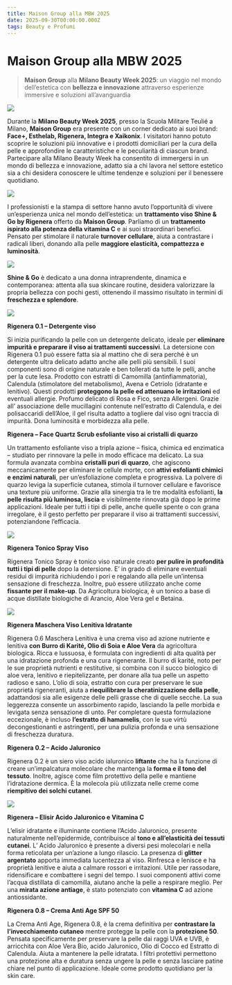 ```yaml
---
title: Maison Group alla MBW 2025
date: 2025-09-30T00:00:00.000Z
tags: Beauty e Profumi
---
```


# Maison Group alla MBW 2025 

> **Maison Group** alla **Milano Beauty Week 2025**: un viaggio nel mondo dell’estetica con **bellezza e innovazione** attraverso esperienze immersive e soluzioni all’avanguardia
 
![](banner.jpg)

Durante la **Milano Beauty Week 2025**, presso la Scuola Militare Teulié a Milano, **Maison Group** era presente con un corner dedicato ai suoi brand: **Face+, Esthelab, Rigenera, Integra e Xaikonix**. I visitatori hanno potuto scoprire le soluzioni più innovative e i prodotti domiciliari per la cura della pelle e approfondire le caratteristiche e le peculiarità di ciascun brand. Partecipare alla Milano Beauty Week ha consentito di immergersi in un mondo di bellezza e innovazione, adatto sia a chi lavora nel settore estetico sia a chi desidera conoscere le ultime tendenze e soluzioni per il benessere quotidiano.

![](1.jpg)

I professionisti e la stampa di settore hanno avuto l’opportunità di vivere un’esperienza unica nel mondo dell’estetica: un 
**trattamento viso Shine & Go by Rigenera** offerto da **Maison Group**.
Parliamo di un **trattamento ispirato alla potenza della vitamina C** e ai suoi straordinari benefici. Pensato per stimolare il naturale **turnover cellulare**, aiuta a contrastare i radicali liberi, donando alla pelle **maggiore elasticità, compattezza e luminosità**.

![](2.jpg)

**Shine & Go** è dedicato a una donna intraprendente, dinamica e contemporanea: attenta alla sua skincare routine, desidera valorizzare la propria bellezza con pochi gesti, ottenendo il massimo risultato in termini di **freschezza e splendore**.

![](3.jpg)

**Rigenera 0.1 – Detergente viso**

Si inizia purificando la pelle con un detergente delicato, ideale per **eliminare impurità e preparare il viso ai trattamenti successivi**. La detersione con Rigenera 0.1 può essere fatta sia al mattino che di sera perché è un detergente ultra delicato adatto anche alle pelli più sensibili. I suoi componenti sono di origine naturale e ben tollerati da tutte le pelli, anche per la cute lesa. Prodotto con estratti di Camomilla (antinfiammatoria), Calendula (stimolatore del metabolismo), Avena e Cetriolo (idratante e lenitivo). Questi prodotti **proteggono la pelle ed attenuano le irritazioni** ed eventuali allergie. Profumo delicato di Rosa e Fico, senza Allergeni. Grazie all’ associazione delle mucillagini contenute nell’estratto di Calendula, e dei polisaccaridi dell’Aloe, il gel risulta adatto a togliere dal viso ogni traccia di impurità. Dona luminosità e morbidezza alla pelle.

**Rigenera – Face Quartz Scrub esfoliante viso ai cristalli di quarzo**

Un trattamento esfoliante viso a tripla azione – fisica, chimica ed enzimatica – studiato per rinnovare la pelle in modo efficace ma delicato. La sua formula avanzata combina **cristalli puri di quarzo**, che agiscono meccanicamente per eliminare le cellule morte, con **attivi esfolianti chimici e enzimi naturali**, per un’esfoliazione completa e progressiva. La polvere di quarzo leviga la superficie cutanea, stimola il turnover cellulare e favorisce una texture più uniforme. Grazie alla sinergia tra le tre modalità esfolianti, **la pelle risulta più luminosa, liscia** e visibilmente rinnovata già dopo le prime applicazioni. Ideale per tutti i tipi di pelle, anche quelle spente o con grana irregolare, è il gesto perfetto per preparare il viso ai trattamenti successivi, potenziandone l’efficacia.

![](4.jpg)

**Rigenera Tonico Spray Viso**

Rigenera Tonico Spray è tonico viso naturale creato **per pulire in profondità tutti i tipi di pelle** dopo la detersione. E’ in grado di eliminare eventuali residui di impurità richiudendo i pori e regalando alla pelle un’intensa sensazione di freschezza. Inoltre, può essere utilizzato anche come **fissante per il make-up**. Da Agricoltura biologica, è un tonico a base di acque distillate biologiche di Arancio, Aloe Vera gel e Betaina.

![](5.jpg)

**Rigenera Maschera Viso Lenitiva Idratante**

Rigenera 0.6 Maschera Lenitiva è una crema viso ad azione nutriente e lenitiva **con Burro di Karité, Olio di Soia e Aloe Vera** da agricoltura biologica. Ricca e lussuosa, è formulata con ingredienti di alta qualità per una idratazione profonda e una cura rigenerante. Il burro di karité, noto per le sue proprietà nutrienti e restitutive, si combina con il succo biologico di aloe vera, lenitivo e riepitelizzante, per donare alla tua pelle un aspetto radioso e sano. L’olio di soia, estratto con cura per preservare le sue proprietà rigeneranti, aiuta a **riequilibrare la cheratinizzazione della pelle**, adattandosi sia alle esigenze delle pelli grasse che di quelle secche. La sua leggerezza consente un assorbimento rapido, lasciando la pelle morbida e levigata senza sensazione di unto. Per completare questa formulazione eccezionale, è incluso **l’estratto di hamamelis**, con le sue virtù decongestionanti e astringenti, per una pulizia profonda e una sensazione di freschezza duratura.

**Rigenera 0.2 – Acido Jaluronico**

Rigenera 0.2 è un siero viso acido ialuronico **liftante** che ha la funzione di creare un’impalcatura molecolare che mantenga la **forma e il tono del tessuto**. Inoltre, agisce come film protettivo della pelle e mantiene l’idratazione dermica. È la molecola più utilizzata nelle creme come **riempitivo dei solchi cutanei**.

![](6.jpg)

**Rigenera – Elisir Acido Jaluronico e Vitamina C**

L’elisir idratante e illuminante contiene l’Acido Jaluronico, presente naturalmente nell’epidermide, contribuisce al **tono e all’elasticità dei tessuti cutanei**. L’ Acido Jaluronico è presente a diversi pesi molecolari e nella forma reticolata per un’azione a lungo rilascio. La presenza di **glitter argentato** apporta immediata lucentezza al viso. Rinfresca e lenisce e ha proprietà lenitive e aiuta a calmare rossori e irritazioni. Utile per rassodare, ridensificare e combattere i segni del tempo. I suoi componenti attivi come l’acqua distillata di camomilla, aiutano anche la pelle a respirare meglio. Per una **mirata azione antiage**, è stato potenziato con **vitamina C** ad azione antiossidante.

**Rigenera 0.8 – Crema Anti Age SPF 50**

La Crema Anti Age, Rigenera 0.8, è la crema definitiva per **contrastare la l’invecchiamento cutaneo** mentre protegge la pelle con la **protezione 50**. Pensata specificamente per preservare la pelle dai raggi UVA e UVB, è arricchita con Aloe Vera Bio, acido Jaluronico, Olio di Cocco ed Estratto di Calendula. Aiuta a mantenere la pelle idratata. I filtri protettivi permettono una protezione alta e duratura senza ungere la pelle e senza lasciare patine chiare nel punto di applicazione. Ideale come prodotto quotidiano per la skin care.

